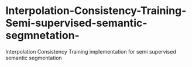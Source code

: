 # Interpolation-Consistency-Training-Semi-supervised-semantic-segmnetation-
Interpolation Consistency Training implementation for semi supervised semantic segmentation 
